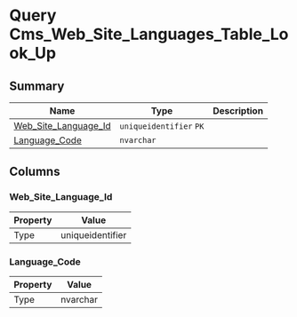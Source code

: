 # Query Cms_Web_Site_Languages_Table_Look_Up


## Summary

| Name | Type | Description |
| - | - | --- |
|[Web_Site_Language_Id](#web_site_language_id)|`uniqueidentifier` `PK`||
|[Language_Code](#language_code)|`nvarchar` ||

## Columns

### Web_Site_Language_Id

| Property | Value |
| - | - |
|Type|uniqueidentifier|

### Language_Code

| Property | Value |
| - | - |
|Type|nvarchar|


